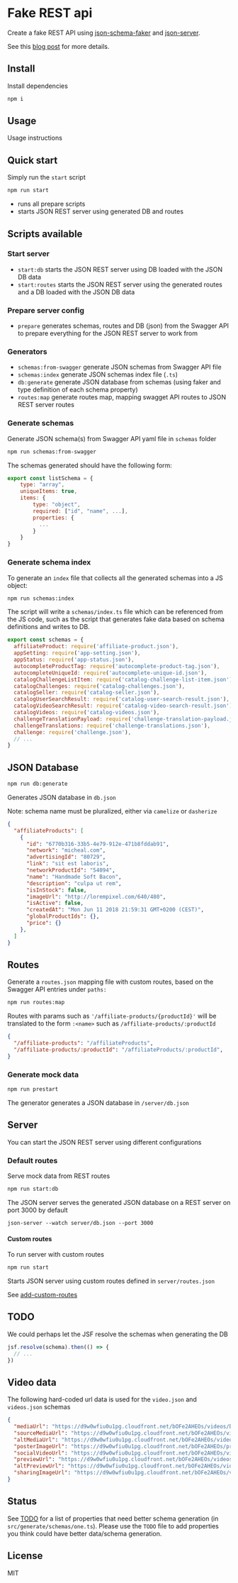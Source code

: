 # Fake REST api

Create a fake REST API using [json-schema-faker](https://github.com/json-schema-faker/json-schema-faker) and [json-server](https://github.com/typicode/json-server).

See this [blog post](https://medium.com/@jonjam/creating-a-fake-rest-api-with-json-server-817320239cde) for more details.

## Install

Install dependencies

```bash
npm i
```

## Usage

Usage instructions

## Quick start

Simply run the `start` script

```bash
npm run start
```

- runs all prepare scripts
- starts JSON REST server using generated DB and routes

## Scripts available

### Start server

- `start:db` starts the JSON REST server using DB loaded with the JSON DB data
- `start:routes` starts the JSON REST server using the generated routes and a DB loaded with the JSON DB data

### Prepare server config

- `prepare` generates schemas, routes and DB (json) from the Swagger API to prepare everything for the JSON REST server to work from

### Generators

- `schemas:from-swagger` generate JSON schemas from Swagger API file
- `schemas:index` generate JSON schemas index file (`.ts`)
- `db:generate` generate JSON database from schemas (using faker and type definition of each schema property)
- `routes:map` generate routes map, mapping swagget API routes to JSON REST server routes

### Generate schemas

Generate JSON schema(s) from Swagger API yaml file in `schemas` folder

```bash
npm run schemas:from-swagger
```

The schemas generated should have the following form:

```js
export const listSchema = {
    type: "array",
    uniqueItems: true,
    items: {
        type: "object",
        required: ["id", "name", ...],
        properties: {
          ...
        }
    }
}
```

### Generate schema index

To generate an `index` file that collects all the generated schemas into a JS object:

```bash
npm run schemas:index
```

The script will write a `schemas/index.ts` file which can be referenced from the JS code, such as the script that generates fake data based on schema definitions and writes to DB.

```js
export const schemas = {
  affiliateProduct: require('affiliate-product.json'),
  appSetting: require('app-setting.json'),
  appStatus: require('app-status.json'),
  autocompleteProductTag: require('autocomplete-product-tag.json'),
  autocompleteUniqueId: require('autocomplete-unique-id.json'),
  catalogChallengeListItem: require('catalog-challenge-list-item.json'),
  catalogChallenges: require('catalog-challenges.json'),
  catalogSeller: require('catalog-seller.json'),
  catalogUserSearchResult: require('catalog-user-search-result.json'),
  catalogVideoSearchResult: require('catalog-video-search-result.json'),
  catalogVideos: require('catalog-videos.json'),
  challengeTranslationPayload: require('challenge-translation-payload.json'),
  challengeTranslations: require('challenge-translations.json'),
  challenge: require('challenge.json'),
  // ...
}
```

## JSON Database

```bash
npm run db:generate
```

Generates JSON database in `db.json`

Note: schema name must be pluralized, either via `camelize` or `dasherize`

```json
{
  "affiliateProducts": [
    {
      "id": "6770b316-33b5-4e79-912e-471b8fddab91",
      "network": "micheal.com",
      "advertisingId": "80729",
      "link": "sit est laboris",
      "networkProductId": "54094",
      "name": "Handmade Soft Bacon",
      "description": "culpa ut rem",
      "isInStock": false,
      "imageUrl": "http://lorempixel.com/640/480",
      "isActive": false,
      "createdAt": "Mon Jun 11 2018 21:59:31 GMT+0200 (CEST)",
      "globalProductIds": {},
      "price": {}
    },
  ]
}
```

## Routes

Generate a `routes.json` mapping file with custom routes, based on the Swagger API entries under `paths:`

```bash
npm run routes:map
```

Routes with params such as `'/affiliate-products/{productId}'` will be translated to the form `:<name>` such as `/affiliate-products/:productId`

```json
{
  "/affiliate-products": "/affiliateProducts",
  "/affiliate-products/:productId": "/affiliateProducts/:productId",
}
```

### Generate mock data

```bash
npm run prestart
```

The generator generates a JSON database in `/server/db.json`

## Server

You can start the JSON REST server using different configurations

### Default routes

Serve mock data from REST routes

```bash
npm run start:db
```

The JSON server serves the generated JSON database on a REST server on port 3000 by default

`json-server --watch server/db.json --port 3000`

#### Custom routes

To run server with custom routes

```bash
npm run start
```

Starts JSON server using custom routes defined in `server/routes.json`

See [add-custom-routes](https://github.com/typicode/json-server#add-custom-routes)

## TODO

We could perhaps let the JSF resolve the schemas when generating the DB

```js
jsf.resolve(schema).then(() => {
  // ...
})
```

## Video data

The following hard-coded url data is used for the `video.json` and `videos.json` schemas

```json
{
  "mediaUrl": "https://d9w0wfiu0u1pg.cloudfront.net/bOFe2AHEOs/videos/DvyCq4rGZu/video-DvyCq4rGZu-568.m3u8",
  "sourceMediaUrl": "https://d9w0wfiu0u1pg.cloudfront.net/bOFe2AHEOs/videos/DvyCq4rGZu/74703ca4-6cf3-478e-9195-0bf8c74bd649.mp4",
  "altMediaUrl": "https://d9w0wfiu0u1pg.cloudfront.net/bOFe2AHEOs/videos/DvyCq4rGZu/video-DvyCq4rGZu-568-dash.mpd",
  "posterImageUrl": "https://d9w0wfiu0u1pg.cloudfront.net/bOFe2AHEOs/products/tFlhXqdVBd/2c54f5b7-0fe3-46fc-b9ad-02a56d154f0b.jpg",
  "socialVideoUrl": "https://d9w0wfiu0u1pg.cloudfront.net/bOFe2AHEOs/videos/DvyCq4rGZu/user-portrait-1528968430066.mp4",
  "previewUrl": "https://d9w0wfiu0u1pg.cloudfront.net/bOFe2AHEOs/videos/DvyCq4rGZu/user-preview-1528968423559.gif",
  "altPreviewUrl": "https://d9w0wfiu0u1pg.cloudfront.net/bOFe2AHEOs/videos/DvyCq4rGZu/fast-1528968423708.mp4",
  "sharingImageUrl": "https://d9w0wfiu0u1pg.cloudfront.net/bOFe2AHEOs/videos/DvyCq4rGZu/user-shareimage-1528968495470.jpg",
}
```

## Status

See [TODO](./TODO.md) for a list of properties that need better schema generation (in `src/generate/schemas/one.ts`). Please use the `TODO` file to add properties you think could have better data/schema generation.

## License

MIT